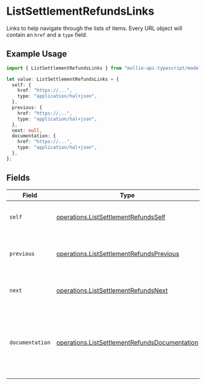 # ListSettlementRefundsLinks

Links to help navigate through the lists of items. Every URL object will contain an `href` and a `type` field.

## Example Usage

```typescript
import { ListSettlementRefundsLinks } from "mollie-api-typescript/models/operations";

let value: ListSettlementRefundsLinks = {
  self: {
    href: "https://...",
    type: "application/hal+json",
  },
  previous: {
    href: "https://...",
    type: "application/hal+json",
  },
  next: null,
  documentation: {
    href: "https://...",
    type: "application/hal+json",
  },
};
```

## Fields

| Field                                                                                                          | Type                                                                                                           | Required                                                                                                       | Description                                                                                                    |
| -------------------------------------------------------------------------------------------------------------- | -------------------------------------------------------------------------------------------------------------- | -------------------------------------------------------------------------------------------------------------- | -------------------------------------------------------------------------------------------------------------- |
| `self`                                                                                                         | [operations.ListSettlementRefundsSelf](../../models/operations/listsettlementrefundsself.md)                   | :heavy_minus_sign:                                                                                             | The URL to the current set of items.                                                                           |
| `previous`                                                                                                     | [operations.ListSettlementRefundsPrevious](../../models/operations/listsettlementrefundsprevious.md)           | :heavy_minus_sign:                                                                                             | The previous set of items, if available.                                                                       |
| `next`                                                                                                         | [operations.ListSettlementRefundsNext](../../models/operations/listsettlementrefundsnext.md)                   | :heavy_minus_sign:                                                                                             | The next set of items, if available.                                                                           |
| `documentation`                                                                                                | [operations.ListSettlementRefundsDocumentation](../../models/operations/listsettlementrefundsdocumentation.md) | :heavy_minus_sign:                                                                                             | In v2 endpoints, URLs are commonly represented as objects with an `href` and `type` field.                     |